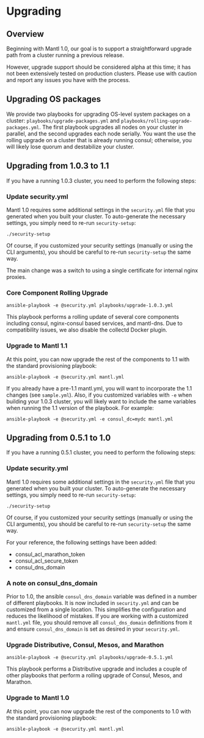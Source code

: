 Upgrading
=========

Overview
--------

Beginning with Mantl 1.0, our goal is to support a straightforward
upgrade path from a cluster running a previous release.

However, upgrade support should be considered alpha at this time; it has
not been extensively tested on production clusters. Please use with
caution and report any issues you have with the process.

Upgrading OS packages
---------------------

We provide two playbooks for upgrading OS-level system packages on a
cluster: `playbooks/upgrade-packages.yml` and
`playbooks/rolling-upgrade-packages.yml`. The first playbook upgrades
all nodes on your cluster in parallel, and the second upgrades each node
serially. You want the use the rolling upgrade on a cluster that is
already running consul; otherwise, you will likely lose quorum and
destabilize your cluster.

Upgrading from 1.0.3 to 1.1
---------------------------

If you have a running 1.0.3 cluster, you need to perform the following
steps:

### Update security.yml

Mantl 1.0 requires some additional settings in the `security.yml` file
that you generated when you built your cluster. To auto-generate the
necessary settings, you simply need to re-run `security-setup`:

``` {.sourceCode .shell}
./security-setup
```

Of course, if you customized your security settings (manually or using
the CLI arguments), you should be careful to re-run `security-setup` the
same way.

The main change was a switch to using a single certificate for internal
nginx proxies.

### Core Component Rolling Upgrade

``` {.sourceCode .shell}
ansible-playbook -e @security.yml playbooks/upgrade-1.0.3.yml
```

This playbook performs a rolling update of several core components
including consul, nginx-consul based services, and mantl-dns. Due to
compatibility issues, we also disable the collectd Docker plugin.

### Upgrade to Mantl 1.1

At this point, you can now upgrade the rest of the components to 1.1
with the standard provisioning playbook:

``` {.sourceCode .shell}
ansible-playbook -e @security.yml mantl.yml
```

If you already have a pre-1.1 mantl.yml, you will want to incorporate
the 1.1 changes (see `sample.yml`). Also, if you customized variables
with `-e` when building your 1.0.3 cluster, you will likely want to
include the same variables when running the 1.1 version of the playbook.
For example:

``` {.sourceCode .shell}
ansible-playbook -e @security.yml -e consul_dc=mydc mantl.yml
```

Upgrading from 0.5.1 to 1.0
---------------------------

If you have a running 0.5.1 cluster, you need to perform the following
steps:

### Update security.yml

Mantl 1.0 requires some additional settings in the `security.yml` file
that you generated when you built your cluster. To auto-generate the
necessary settings, you simply need to re-run `security-setup`:

``` {.sourceCode .shell}
./security-setup
```

Of course, if you customized your security settings (manually or using
the CLI arguments), you should be careful to re-run `security-setup` the
same way.

For your reference, the following settings have been added:

-   consul\_acl\_marathon\_token
-   consul\_acl\_secure\_token
-   consul\_dns\_domain

### A note on consul\_dns\_domain

Prior to 1.0, the ansible `consul_dns_domain` variable was defined in a
number of different playbooks. It is now included in `security.yml` and
can be customized from a single location. This simplifies the
configuration and reduces the likelihood of mistakes. If you are working
with a customized `mantl.yml` file, you should remove all
`consul_dns_domain` definitions from it and ensure `consul_dns_domain`
is set as desired in your `security.yml`.

### Upgrade Distributive, Consul, Mesos, and Marathon

``` {.sourceCode .shell}
ansible-playbook -e @security.yml playbooks/upgrade-0.5.1.yml
```

This playbook performs a Distributive upgrade and includes a couple of
other playbooks that perform a rolling upgrade of Consul, Mesos, and
Marathon.

### Upgrade to Mantl 1.0

At this point, you can now upgrade the rest of the components to 1.0
with the standard provisioning playbook:

``` {.sourceCode .shell}
ansible-playbook -e @security.yml mantl.yml
```
